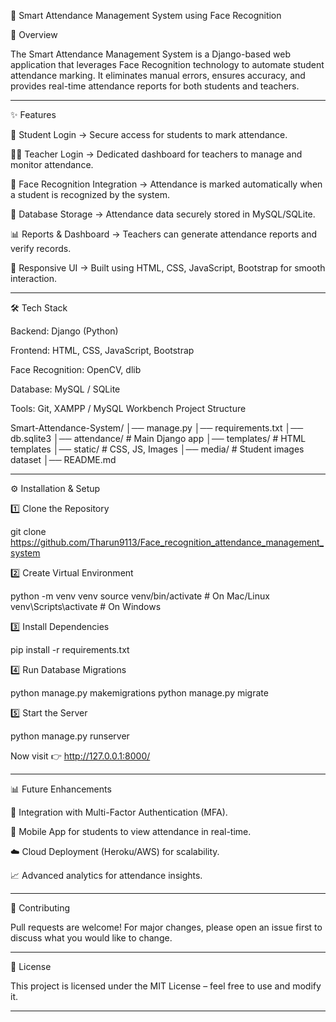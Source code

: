 📌 Smart Attendance Management System using Face Recognition

📖 Overview

The Smart Attendance Management System is a Django-based web application that leverages Face Recognition technology to automate student attendance marking. It eliminates manual errors, ensures accuracy, and provides real-time attendance reports for both students and teachers.


---

✨ Features

🔑 Student Login → Secure access for students to mark attendance.

👨‍🏫 Teacher Login → Dedicated dashboard for teachers to manage and monitor attendance.

🎥 Face Recognition Integration → Attendance is marked automatically when a student is recognized by the system.

💾 Database Storage → Attendance data securely stored in MySQL/SQLite.

📊 Reports & Dashboard → Teachers can generate attendance reports and verify records.

🎨 Responsive UI → Built using HTML, CSS, JavaScript, Bootstrap for smooth interaction.



---

🛠️ Tech Stack

Backend: Django (Python)

Frontend: HTML, CSS, JavaScript, Bootstrap

Face Recognition: OpenCV, dlib

Database: MySQL / SQLite

Tools: Git, XAMPP / MySQL Workbench
Project Structure

Smart-Attendance-System/
│── manage.py
│── requirements.txt
│── db.sqlite3
│── attendance/        # Main Django app
│── templates/         # HTML templates
│── static/            # CSS, JS, Images
│── media/             # Student images dataset
│── README.md


---

⚙️ Installation & Setup

1️⃣ Clone the Repository

git clone https://github.com/Tharun9113/Face_recognition_attendance_management_system

2️⃣ Create Virtual Environment

python -m venv venv
source venv/bin/activate   # On Mac/Linux
venv\Scripts\activate      # On Windows

3️⃣ Install Dependencies

pip install -r requirements.txt

4️⃣ Run Database Migrations

python manage.py makemigrations
python manage.py migrate

5️⃣ Start the Server

python manage.py runserver

Now visit 👉 http://127.0.0.1:8000/


---

📊 Future Enhancements

🔐 Integration with Multi-Factor Authentication (MFA).

📱 Mobile App for students to view attendance in real-time.

☁️ Cloud Deployment (Heroku/AWS) for scalability.

📈 Advanced analytics for attendance insights.



---

🤝 Contributing

Pull requests are welcome! For major changes, please open an issue first to discuss what you would like to change.


---

📜 License

This project is licensed under the MIT License – feel free to use and modify it.


---


